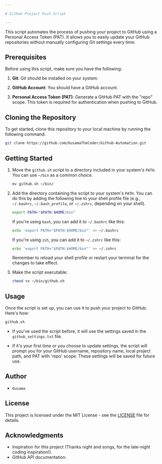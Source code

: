 ```yaml
---

# GitHub Project Push Script

---
```


This script automates the process of pushing your project to GitHub using a Personal Access Token (PAT). It allows you to easily update your GitHub repositories without manually configuring Git settings every time.

## Prerequisites

Before using this script, make sure you have the following:

1. **Git**: Git should be installed on your system.

2. **GitHub Account**: You should have a GitHub account.

3. **Personal Access Token (PAT)**: Generate a GitHub PAT with the "repo" scope. This token is required for authentication when pushing to GitHub.

## Cloning the Repository

To get started, clone this repository to your local machine by running the following command:

```bash
git clone https://github.com/OusamaTheCoder/Github-Automation.git
```

## Getting Started

1. Move the `github.sh` script to a directory included in your system's `PATH`. You can use `~/bin` as a common choice.

   ```bash
   mv github.sh ~/bin/
   ```

2. Add the directory containing the script to your system's `PATH`. You can do this by adding the following line to your shell profile file (e.g., `~/.bashrc`, `~/.bash_profile`, or `~/.zshrc`, depending on your shell).

   ```bash
   export PATH="$PATH:$HOME/bin"
   ```

   If you're using `bash`, you can add it to `~/.bashrc` like this:

   ```bash
   echo 'export PATH="$PATH:$HOME/bin"' >> ~/.bashrc
   ```

   If you're using `zsh`, you can add it to `~/.zshrc` like this:

   ```bash
   echo 'export PATH="$PATH:$HOME/bin"' >> ~/.zshrc
   ```

   Remember to reload your shell profile or restart your terminal for the changes to take effect.

3. Make the script executable:

   ```bash
   chmod +x ~/bin/github.sh
   ```

## Usage

Once the script is set up, you can use it to push your project to GitHub. Here's how:

```bash
github.sh
```

- If you've used the script before, it will use the settings saved in the `github_settings.txt` file.

- If it's your first time or you choose to update settings, the script will prompt you for your GitHub username, repository name, local project path, and PAT with 'repo' scope. These settings will be saved for future use.

## Author

- `Ousama`

## License

This project is licensed under the MIT License - see the [LICENSE](LICENSE) file for details.

## Acknowledgments

- Inspiration for this project (Thanks night and songs, for the late-night coding inspiration!).
- GitHub API documentation.